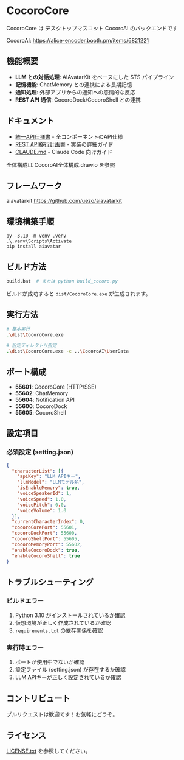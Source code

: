 # CocoroCore

CocoroCore は デスクトップマスコット CocoroAI のバックエンドです

CocoroAI: https://alice-encoder.booth.pm/items/6821221

## 機能概要

- **LLM との対話処理**: AIAvatarKit をベースにした STS パイプライン
- **記憶機能**: ChatMemory との連携による長期記憶
- **通知処理**: 外部アプリからの通知への感情的な反応
- **REST API 通信**: CocoroDock/CocoroShell との連携

## ドキュメント

- [統一API仕様書](../API_SPECIFICATION_UNIFIED.md) - 全コンポーネントのAPI仕様
- [REST API移行計画書](REST_API_MIGRATION_PLAN.md) - 実装の詳細ガイド
- [CLAUDE.md](CLAUDE.md) - Claude Code 向けガイド

全体構成は CocoroAI全体構成.drawio を参照

## フレームワーク
aiavatarkit
https://github.com/uezo/aiavatarkit

## 環境構築手順
```
py -3.10 -m venv .venv
.\.venv\Scripts\Activate
pip install aiavatar
```

## ビルド方法

```bash
build.bat  # または python build_cocoro.py
```

ビルドが成功すると `dist/CocoroCore.exe` が生成されます。

## 実行方法

```bash
# 基本実行
.\dist\CocoroCore.exe

# 設定ディレクトリ指定
.\dist\CocoroCore.exe -c ..\CocoroAI\UserData
```

## ポート構成

- **55601**: CocoroCore (HTTP/SSE)
- **55602**: ChatMemory
- **55604**: Notification API
- **55600**: CocoroDock
- **55605**: CocoroShell

## 設定項目

### 必須設定 (setting.json)

```json
{
  "characterList": [{
    "apiKey": "LLM APIキー",
    "llmModel": "LLMモデル名",
    "isEnableMemory": true,
    "voiceSpeakerId": 1,
    "voiceSpeed": 1.0,
    "voicePitch": 0.0,
    "voiceVolume": 1.0
  }],
  "currentCharacterIndex": 0,
  "cocoroCorePort": 55601,
  "cocoroDockPort": 55600,
  "cocoroShellPort": 55605,
  "cocoroMemoryPort": 55602,
  "enableCocoroDock": true,
  "enableCocoroShell": true
}
```

## トラブルシューティング

### ビルドエラー
1. Python 3.10 がインストールされているか確認
2. 仮想環境が正しく作成されているか確認
3. `requirements.txt` の依存関係を確認

### 実行時エラー
1. ポートが使用中でないか確認
2. 設定ファイル (setting.json) が存在するか確認
3. LLM APIキーが正しく設定されているか確認

## コントリビュート

プルリクエストは歓迎です！お気軽にどうぞ。

## ライセンス

[LICENSE.txt](LICENSE.txt) を参照してください。
